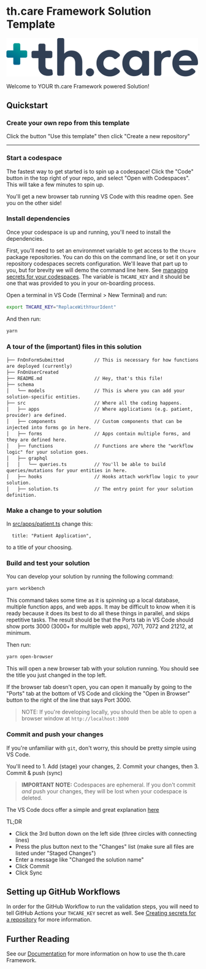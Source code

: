 # th.care Framework Solution Template

<img alt="" src="thcare-logo.png" width="500" />

Welcome to YOUR th.care Framework powered Solution!

## Quickstart

### Create your own repo from this template

Click the button "Use this template" then click "Create a new repository"

---

### Start a codespace

The fastest way to get started is to spin up a codespace! Click the "Code" button in the top right of your repo, and select "Open with Codespaces". This will take a few minutes to spin up.

You'll get a new browser tab running VS Code with this readme open. See you on the other side!

### Install dependencies

Once your codespace is up and running, you'll need to install the dependencies.

First, you'll need to set an environmnet variable to get access to the `thcare` package repositories.  You can do this on the command line, or set it on your repository codespaces secrets configuration.  We'll leave that part up to you, but for brevity we will demo the command line here.  See [managing secrets for your codespaces](https://docs.github.com/en/codespaces/managing-your-codespaces/managing-secrets-for-your-codespaces).  The variable is `THCARE_KEY` and it should be one that was provided to you in your on-boarding process.

Open a terminal in VS Code (Terminal > New Terminal) and run:


```bash
export THCARE_KEY="ReplaceWithYourIdent"
```

And then run:

```bash
yarn
```

### A tour of the (important) files in this solution

```
├── FnOnFormSubmitted           // This is necessary for how functions are deployed (currently)
├── FnOnUserCreated
├── README.md                   // Hey, that's this file!
├── schema
│   └── models                  // This is where you can add your solution-specific entities.
├── src                         // Where all the coding happens.
│   ├── apps                    // Where applications (e.g. patient, provider) are defined.
│   ├── components              // Custom components that can be injected into forms go in here.
│   ├── forms                   // Apps contain multiple forms, and they are defined here.
│   ├── functions               // Functions are where the "workflow logic" for your solution goes.
│   ├── graphql
│   │   └── queries.ts          // You'll be able to build queries/mutations for your entities in here.
│   ├── hooks                   // Hooks attach workflow logic to your solution.
│   ├── solution.ts             // The entry point for your solution definition.
```

### Make a change to your solution

In [src/apps/patient.ts](./src/apps/patient.ts) change this:

```
  title: "Patient Application",
```

to a title of your choosing.

### Build and test your solution

You can develop your solution by running the following command:

```bash
yarn workbench
```

This command takes some time as it is spinning up a local database, multiple function apps, and web apps. It may be difficult to know when it is ready because it does its best to do all these things in parallel, and skips repetitive tasks. The result should be that the Ports tab in VS Code should show ports 3000 (3000+ for multiple web apps), 7071, 7072 and 21212, at minimum.

Then run:

```bash
yarn open-browser
```

This will open a new browser tab with your solution running. You should see the title you just changed in the top left.

If the browser tab doesn't open, you can open it manually by going to the "Ports" tab at the bottom of VS Code and clicking the "Open in Browser" button to the right of the line that says Port 3000.

> NOTE: If you're developing locally, you should then be able to open a browser window at `http://localhost:3000`

### Commit and push your changes

If you're unfamiliar with `git`, don't worry, this should be pretty simple using VS Code.

You'll need to 1. Add (stage) your changes, 2. Commit your changes, then 3. Commit & push (sync)

> **IMPORTANT NOTE:** Codespaces are ephemeral. If you don't commit _and_ push your changes, they will be lost when your codespace is deleted.

The VS Code docs offer a simple and great explanation
[here](https://code.visualstudio.com/docs/sourcecontrol/intro-to-git#_staging-and-committing-code-changes)

TL;DR

- Click the 3rd button down on the left side (three circles with connecting lines)
- Press the plus button next to the "Changes" list (make sure all files are listed under "Staged Changes")
- Enter a message like "Changed the solution name"
- Click Commit
- Click Sync

## Setting up GitHub Workflows

In order for the GitHub Workflow to run the validation steps, you will need to tell GitHub Actions your `THCARE_KEY` secret as well.  See [Creating secrets for a repository](https://docs.github.com/en/actions/security-guides/using-secrets-in-github-actions#creating-secrets-for-a-repository) for more information.

## Further Reading

See our [Documentation](https://thfx.th.care) for more information on how to use the th.care Framework.
